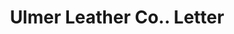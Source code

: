 ---
doi: 10.7916/D8CV5VP8
date_other: '1890'
date_other_textual: 1890-1899
form: correspondence
genre:
- Letters (correspondence)
name:
- Ulmer Leather Co.
object_in_context_url: https://biggert.cul.columbia.edu/items/view/ave_biggert_00094
subject_hierarchical_geographic:
- Norwich, Connecticut, United States
subject_name:
- Ulmer Leather Co.
title: Ulmer Leather Co.. Letter
sort_title: Ulmer Leather Co.. Letter
call_number: ave_biggert_00094
coordinates:
- 41.55027777777777,-72.08749999999999
pid: ave_biggert_00094
identifiers: ave_biggert_00094
thumbnail: https://derivativo-2.library.columbia.edu/iiif/2/ldpd:342869/full/!256,256/0/native.jpg
permalink: /biggert/ave_biggert_00094/
layout: iiif-image-page
---